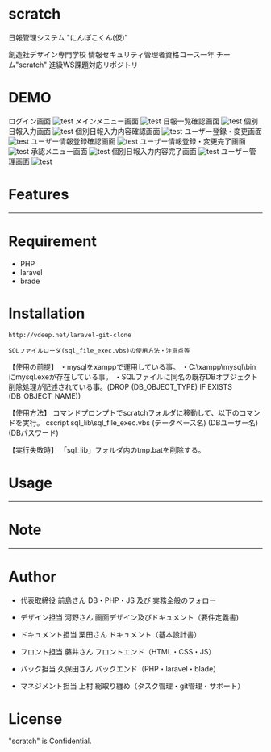 # scratch

日報管理システム "にんぽこくん(仮)"

創造社デザイン専門学校
情報セキュリティ管理者資格コース一年 チーム"scratch"
進級WS課題対応リポジトリ

# DEMO
ログイン画面
![test](/README_img/201_ログイン画面.png) 
メインメニュー画面
![test](/README_img/202_メインメニュー画面_要修正.png) 
日報一覧確認画面
![test](/README_img/203_日報一覧確認画面.png)
個別日報入力画面 
![test](/README_img/204_個別日報入力画面.png) 
個別日報入力内容確認画面
![test](/README_img/205_個別日報入力内容確認画面_要修正.png) 
ユーザー登録・変更画面
![test](/README_img/207_ユーザー登録・変更画面.png) 
ユーザー情報登録確認画面
![test](/README_img/208_ユーザー情報登録確認画面_要修正.png)
ユーザー情報登録・変更完了画面
![test](/README_img/209_ユーザー情報登録・変更完了画面.png) 
承認メニュー画面
![test](/README_img/210_承認メニュー画面.png) 
個別日報入力内容完了画面
![test](/README_img/211_個別日報入力内容完了画面.png) 
ユーザー管理画面
![test](/README_img/216_ユーザー管理画面.png) 

# Features

---------------------------------------------

# Requirement

* PHP
* laravel
* brade

# Installation

```参考資料
http://vdeep.net/laravel-git-clone
```

```
SQLファイルローダ(sql_file_exec.vbs)の使用方法・注意点等
```
【使用の前提】
・mysqlをxamppで運用している事。
・C:\xampp\mysql\binにmysql.exeが存在している事。
・SQLファイルに同名の既存DBオブジェクト削除処理が記述されている事。(DROP (DB_OBJECT_TYPE) IF EXISTS (DB_OBJECT_NAME))

【使用方法】
コマンドプロンプトでscratchフォルダに移動して、以下のコマンドを実行。
cscript sql_lib\sql_file_exec.vbs (データベース名) (DBユーザー名) (DBパスワード)

【実行失敗時】
「sql_lib」フォルダ内のtmp.batを削除する。


# Usage

---------------------------------------------

# Note

---------------------------------------------

# Author

* 代表取締役        前島さん		DB・PHP・JS 及び 実務全般のフォロー

* デザイン担当      河野さん		画面デザイン及びドキュメント（要件定義書)

* ドキュメント担当  栗田さん		ドキュメント（基本設計書）

* フロント担当      藤井さん		フロントエンド（HTML・CSS・JS）

* バック担当        久保田さん		バックエンド（PHP・laravel・blade）

* マネジメント担当  上村    		総取り纏め（タスク管理・git管理・サポート）

# License
"scratch" is Confidential.